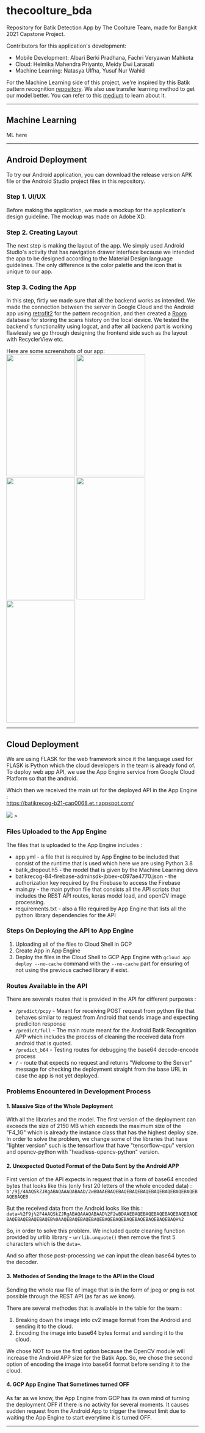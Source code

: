 # thecoolture_bda
Repository for Batik Detection App by The Coolture Team, made for Bangkit 2021 Capstone Project.

Contributors for this application's development:
- Mobile Development: Albari Berki Pradhana, Fachri Veryawan Mahkota
- Cloud: Helmika Mahendra Priyanto, Meidy Dwi Larasati
- Machine Learning: Natasya Ulfha, Yusuf Nur Wahid

For the Machine Learning side of this project, we're inspired by this Batik pattern recognition [repository](https://github.com/yohanesgultom/deep-learning-batik-classification). We also use transfer learning method to get our model better. You can refer to this [medium](https://towardsdatascience.com/transfer-learning-for-image-classification-using-tensorflow-71c359b56673) to learn about it.

---

## Machine Learning

ML here

---

## Android Deployment
To try our Android application, you can download the release version APK file or the Android Studio project files in this repository.<br>

### Step 1. UI/UX
Before making the application, we made a mockup for the application's design guideline. The mockup was made on Adobe XD.

### Step 2. Creating Layout
The next step is making the layout of the app. We simply used Android Studio's activity that has navigation drawer interface because we intended the app to be designed according to the Material Design language guidelines. The only difference is the color palette and the icon that is unique to our app.

### Step 3. Coding the App
In this step, firtly we made sure that all the backend works as intended. We made the connection between the server in Google Cloud and the Android app using [retrofit2](https://square.github.io/retrofit/) for the pattern recognition, and then created a [Room](https://developer.android.com/jetpack/androidx/releases/room) database for storing the scans history on the local device. We tested the backend's functionality using logcat, and after all backend part is working flawlessly we go through designing the frontend side such as the layout with RecyclerView etc.

Here are some screenshots of our app:<br>
<img src="https://cdn.discordapp.com/attachments/504314525873471509/852091042739912754/Screenshot_20210609-144353_Batik_Detection_App.png" width="180" height="320">
<img src="https://cdn.discordapp.com/attachments/504314525873471509/852091042975055882/Screenshot_20210609-144358_Batik_Detection_App.png" width="180" height="320">
<img src="https://cdn.discordapp.com/attachments/504314525873471509/852091043317809172/Screenshot_20210609-144434_Batik_Detection_App.png" width="180" height="320">
<img src="https://cdn.discordapp.com/attachments/504314525873471509/852091043611672586/Screenshot_20210609-144442_Batik_Detection_App.png" width="180" height="320">
<img src="https://cdn.discordapp.com/attachments/504314525873471509/852091043817848842/Screenshot_20210609-144453_Batik_Detection_App.png" width="180" height="320">

---

## Cloud Deployment
We are using FLASK for the web framework since it the language used for FLASK is Python which the cloud developers in the team is already fond of.<br>
To deploy web app API, we use the App Engine service from Google Cloud Platform so that the android.<br>

Which then we received the main url for the deployed API in the App Engine : <br>
https://batikrecog-b21-cap0068.et.r.appspot.com/ <br>

<img src="https://cdn.discordapp.com/attachments/834812570434535494/852108725040447518/unknown.png"> > <br>

### Files Uploaded to the App Engine
The files that is uploaded to the App Engine includes : <br>
* app.yml - a file that is required by App Engine to be included that consist of the runtime that is used which here we are using Python 3.8
* batik_dropout.h5 - the model that is given by the Machine Learning devs
* batikrecog-84-firebase-adminsdk-jbbex-c097ae4770.json - the authorization key required by the Firebase to access the Firebase
* main.py - the main python file that consists all the API scripts that includes the REST API routes, keras model load, and openCV image processing.
* requirements.txt - also a file required by App Engine that lists all the python library dependencies for the API

### Steps On Deploying the API to App Engine
1. Uploading all of the files to Cloud Shell in GCP
2. Create App in App Engine
3. Deploy the files in the Cloud Shell to GCP App Engine with `gcloud app deploy --no-cache` command with the `--no-cache` part for ensuring of not using the previous cached library if exist.

### Routes Available in the API
There are severals routes that is provided in the API for different purposes : <br>
* `/predict/pcpy` - Meant for receiving POST request from python file that behaves similar to request from Android that sends image and expecting prediciton response
* `/predict/full` - The main route meant for the Android Batik Recognition APP which includes the process of cleaning the received data from android that is quoted.
* `/predict_b64` - Testing routes for debugging the base64 decode-encode process
* `/` - route that expects no request and returns "Welcome to the Server" message for checking the deployment straight from the base URL in case the app is not yet deployed.

### Problems Encountered in Development Process

#### 1. Massive Size of the Whole Deployment
With all the libraries and the model. The first version of the deployment can exceeds the size of 2150 MB which exceeds the maximum size of the "F4_1G" which is already the instance class that has the highest deploy size. In order to solve the problem, we change some of the libraries that have "lighter version" such is the tensorflow that have "tensorflow-cpu" version and opencv-python with "headless-opencv-python" version. <br>

#### 2. Unexpected Quoted Format of the Data Sent by the Android APP
First version of the API expects in request that in a form of base64 encoded bytes that looks like this (only first 20 letters of the whole encoded data) :
`b'/9j/4AAQSkZJRgABAQAAAQABAAD/2wBDAAEBAQEBAQEBAQEBAQEBAQEBAQEBAQEBAQEBAQEBAQEB` <br>

But the received data from the Android looks like this :
`data=%2F9j%2F4AAQSkZJRgABAQAAAQABAAD%2F2wBDAAEBAQEBAQEBAQEBAQEBAQEBAQEBAQEBAQEBAQEBAQEB%0AAQEBAQEBAQEBAQEBAQEBAQEBAQEBAQEBAQEBAQEBAQH%2` <br>

So, in order to solve this problem. We included quote cleaning function provided by urllib library - `urrlib.unquote()` then remove the first 5 characters which is the `data=`.<br>

And so after those post-processing we can input the clean base64 bytes to the decoder.<br>

#### 3. Methodes of Sending the Image to the API in the Cloud
Sending the whole raw file of image that is in the form of jpeg or png is not possible through the REST API (as far as we know). <br>

There are several methodes that is available in the table for the team : <br>
1. Breaking down the image into cv2 image format from the Android and sending it to the cloud.
2. Encoding the image into base64 bytes format and sending it to the cloud. <br>

We chose NOT to use the first option because the OpenCV module will increase the Android APP size for the Batik App. So, we chose the second option of encoding the image into base64 format before sending it to the cloud. <br>

#### 4. GCP App Engine That Sometimes turned OFF
As far as we know, the App Engine from GCP has its own mind of turning the deployment OFF if there is no activity for several moments. It causes sudden request from the Android App to trigger the timeout limit due to waiting the App Engine to start everytime it is turned OFF. <br>

---
